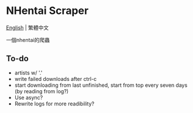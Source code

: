 # NHentai Scraper
[English](https://github.com/miminame-daisuki/nhentai-scraper/blob/main/README.md) | 繁體中文

一個nhentai的爬蟲


## To-do
- artists w/ '.'
- write failed downloads after ctrl-c
- start downloading from last unfinished, start from top every seven days (by reading from log?)
- Use async?
- Rewrite logs for more readibility?

